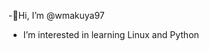 -👋Hi, I’m @wmakuya97
- I’m interested in learning Linux and Python



<!---
wmakuya97/wmakuya97 is a ✨ special ✨ repository because its `README.md` (this file) appears on your GitHub profile.
You can click the Preview link to take a look at your changes.
--->
